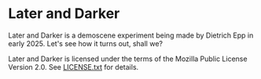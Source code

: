 # Later and Darker

Later and Darker is a demoscene experiment being made by Dietrich Epp in early 2025. Let's see how it turns out, shall we?

Later and Darker is licensed under the terms of the Mozilla Public License Version 2.0. See [LICENSE.txt](LICENSE.txt) for details.
